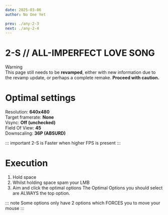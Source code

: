 ```yaml
---
date: 2025-03-06
author: No One Yet

prev: ./any-2-3
next: ./any-2-4
---
```


# 2-S // ALL-IMPERFECT LOVE SONG

<div class="warning">
    <div class="warning-header">
        <i class="fa-solid fa-triangle-exclamation"></i>
        Warning
    </div>
    This page still needs to be <b>revamped</b>, either with new information due to the revamp update, or perhaps a complete remake. <b>Proceed with caution.</b>
</div>

# Optimal settings

Resolution: **640x480** <br />
Target framerate: **None** <br />
Vsync: **Off (unchecked)** <br />
Field Of View: **45** <br />
Downscaling: **36P (ABSURD)**

::: important
2-S is Faster when higher FPS is present
:::

# Execution

1. Hold space
2. Whilst holding space spam your LMB
3. Aim and click the optimal options
The Optimal Options you should select are ALWAYS the top option.

::: note
Some options only have 2 options which FORCES you to move your mouse
:::
